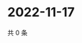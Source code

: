 # 2022-11-17

共 0 条

<!-- BEGIN WEIBO -->
<!-- 最后更新时间 Thu Nov 17 2022 07:16:19 GMT+0800 (China Standard Time) -->

<!-- END WEIBO -->
